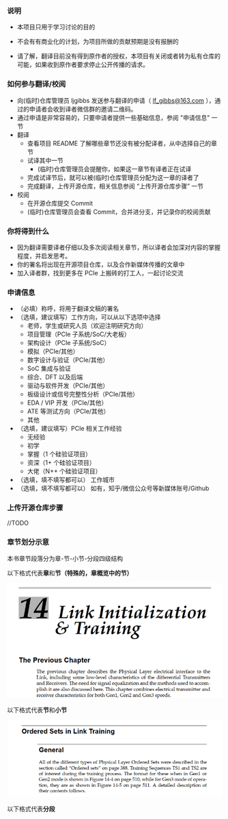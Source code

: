 ### 说明

- 本项目只用于学习讨论的目的

- 不会有有商业化的计划，为项目所做的贡献预期是没有报酬的
- 请了解，翻译目前没有得到原作者的授权，本项目有关闭或者转为私有仓库的可能，如果收到原作者要求停止公开传播的请求。

### 如何参与翻译/校阅

- 向(临时)仓库管理员 ljgibbs 发送参与翻译的申请（ lf_gibbs@163.com ），通过的申请者会收到译者微信群的邀请二维码。
- 通过申请是非常容易的，只要申请者提供一些基础信息，参阅 "申请信息" 一节
- 翻译
  - 查看项目 README 了解哪些章节还没有被分配译者，从中选择自己的章节
  - 试译其中一节
    - (临时)仓库管理员会提醒你，如果这一章节有译者正在试译
  - 完成试译节后，就可以被(临时)仓库管理员分配为这一章的译者了
  - 完成翻译，上传开源仓库，相关信息参阅 “上传开源仓库步骤” 一节
- 校阅
  - 在开源仓库提交 Commit
  - (临时)仓库管理员会查看 Commit，合并进分支，并记录你的校阅贡献

### 你将得到什么

- 因为翻译需要译者仔细以及多次阅读相关章节，所以译者会加深对内容的掌握程度，并启发思考。
- 你的署名将出现在开源项目仓库，以及合作新媒体传播的文章中
- 加入译者群，找到更多在 PCIe 上搬砖的打工人，一起讨论交流

### 申请信息

- （必填）称呼，将用于翻译文稿的署名
- （选填，建议填写）工作方向，可以从以下选项中选择
  - 老师，学生或研究人员（欢迎注明研究方向）
  - 项目管理（PCIe 子系统/SoC/大老板）
  - 架构设计（PCIe 子系统/SoC）
  - 模拟（PCIe/其他）
  - 数字设计与验证（PCIe/其他）
  - SoC 集成与验证
  - 综合、DFT 以及后端
  - 驱动与软件开发（PCIe/其他）
  - 板级设计或信号完整性分析（PCIe/其他）
  - EDA / VIP 开发（PCIe/其他）
  - ATE 等测试方向（PCIe/其他）
  - 其他
- （选填，建议填写）PCIe 相关工作经验
  - 无经验
  - 初学
  - 掌握（1 个硅验证项目）
  - 资深（1+ 个硅验证项目）
  - 大佬（N++ 个硅验证项目）
- （选填，填不填写都可以） 工作城市
- （选填，填不填写都可以） 如有，知乎/微信公众号等新媒体账号/Github

### 上传开源仓库步骤

//TODO

### 章节划分示意

本书章节段落分为章-节-小节-分段四级结构

以下格式代表**章**和**节（特殊的，章概览中的节）**

![image-20221008102919013](img/%E5%A6%82%E4%BD%95%E5%8F%82%E4%B8%8E%E7%BF%BB%E8%AF%91/image-20221008102919013.png)

以下格式代表**节**和**小节**

![image-20221008102944643](img/%E5%A6%82%E4%BD%95%E5%8F%82%E4%B8%8E%E7%BF%BB%E8%AF%91/image-20221008102944643.png)

以下格式代表**分段**





